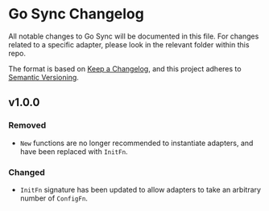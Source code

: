 # Go Sync Changelog

All notable changes to Go Sync will be documented in this file. For changes related to a specific adapter, please look
in the relevant folder within this repo.

The format is based on [Keep a Changelog](https://keepachangelog.com/en/1.0.0/),
and this project adheres to [Semantic Versioning](https://semver.org/spec/v2.0.0.html).

## v1.0.0

### Removed

 - `New` functions are no longer recommended to instantiate adapters, and have been replaced with `InitFn`.

### Changed

 - `InitFn` signature has been updated to allow adapters to take an arbitrary number of `ConfigFn`.
